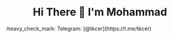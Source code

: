 <h1 align="center"> Hi There 👋 I'm Mohammad</h1>
     :heavy_check_mark: Telegram: [@tkcer](https://t.me/tkcer) 

